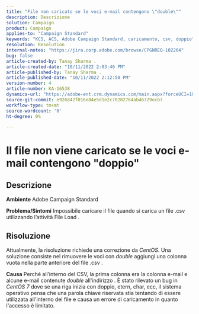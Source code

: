 ```yaml
---
title: "File non caricato se le voci e-mail contengono \"double\""
description: Descrizione
solution: Campaign
product: Campaign
applies-to: "Campaign Standard"
keywords: "KCS, ACS, Adobe Campaign Standard, caricamento, csv, doppio"
resolution: Resolution
internal-notes: "https://jira.corp.adobe.com/browse/CPGNREQ-102264"
bug: false
article-created-by: Tanay Sharma .
article-created-date: "10/11/2022 2:03:46 PM"
article-published-by: Tanay Sharma .
article-published-date: "10/11/2022 2:12:50 PM"
version-number: 4
article-number: KA-16538
dynamics-url: "https://adobe-ent.crm.dynamics.com/main.aspx?forceUCI=1&pagetype=entityrecord&etn=knowledgearticle&id=323d0582-6d49-ed11-bba2-0022480868ff"
source-git-commit: e926842f016e84e5d1e2c70202764ab46729ecb7
workflow-type: tm+mt
source-wordcount: '0'
ht-degree: 0%

---
```


# Il file non viene caricato se le voci e-mail contengono &quot;doppio&quot;

## Descrizione

<b>Ambiente</b>
Adobe Campaign Standard


<b>Problema/Sintomi</b>
Impossibile caricare il file quando si carica un file .csv utilizzando l’attività File Load .


## Risoluzione


Attualmente, la risoluzione richiede una correzione da *CentOS*. Una soluzione consiste nel rimuovere le voci con *double* aggiungi una colonna vuota nella parte anteriore del file .csv .


<b>Causa</b>
Perché all’interno del CSV, la prima colonna era la colonna e-mail e alcune e-mail contenute *double* all&#39;indirizzo . È stato rilevato un bug in *CentOS 7* dove se una riga inizia con doppio, etern, char, ecc, il sistema operativo pensa che una parola chiave riservata stia tentando di essere utilizzata all&#39;interno del file e causa un errore di caricamento in quanto l&#39;accesso è limitato.
